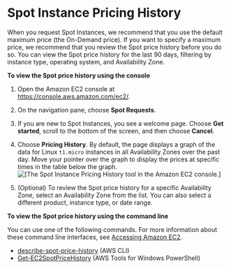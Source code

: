 # Spot Instance Pricing History<a name="using-spot-instances-history"></a>

When you request Spot Instances, we recommend that you use the default maximum price \(the On\-Demand price\)\. If you want to specify a maximum price, we recommend that you review the Spot price history before you do so\. You can view the Spot price history for the last 90 days, filtering by instance type, operating system, and Availability Zone\.

**To view the Spot price history using the console**

1. Open the Amazon EC2 console at [https://console\.aws\.amazon\.com/ec2/](https://console.aws.amazon.com/ec2/)\.

1. On the navigation pane, choose **Spot Requests**\.

1. If you are new to Spot Instances, you see a welcome page\. Choose **Get started**, scroll to the bottom of the screen, and then choose **Cancel**\.

1. Choose **Pricing History**\. By default, the page displays a graph of the data for Linux `t1.micro` instances in all Availability Zones over the past day\. Move your pointer over the graph to display the prices at specific times in the table below the graph\.  
![\[The Spot Instance Pricing History tool in the Amazon EC2 console.\]](http://docs.aws.amazon.com/AWSEC2/latest/WindowsGuide/images/SpotInstance_spotinstancepricinghistory-gwt.png)

1. \(Optional\) To review the Spot price history for a specific Availability Zone, select an Availability Zone from the list\. You can also select a different product, instance type, or date range\.

**To view the Spot price history using the command line**

You can use one of the following commands\. For more information about these command line interfaces, see [Accessing Amazon EC2](concepts.md#access-ec2)\.
+ [describe\-spot\-price\-history](http://docs.aws.amazon.com/cli/latest/reference/ec2/describe-spot-price-history.html) \(AWS CLI\)
+ [Get\-EC2SpotPriceHistory](http://docs.aws.amazon.com/powershell/latest/reference/items/Get-EC2SpotPriceHistory.html) \(AWS Tools for Windows PowerShell\)